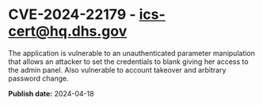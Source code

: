 # CVE-2024-22179 - ics-cert@hq.dhs.gov

The application is vulnerable to an unauthenticated parameter 
manipulation that allows an attacker to set the credentials to blank 
giving her access to the admin panel. Also vulnerable to account 
takeover and arbitrary password change.

**Publish date:** 2024-04-18

